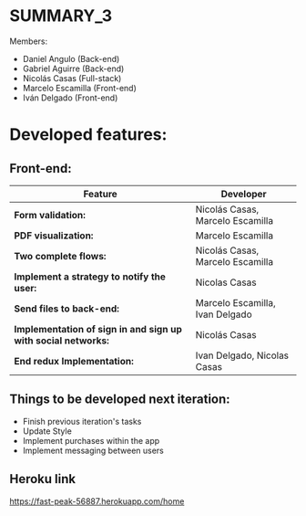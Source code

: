 # SUMMARY_3

Members:
- Daniel Angulo (Back-end)
- Gabriel Aguirre (Back-end)
- Nicolás Casas (Full-stack)
- Marcelo Escamilla (Front-end)
- Iván Delgado (Front-end)

# Developed features:
## Front-end:
|Feature|Developer|
|------------------------------|----------------------------------------|
|**Form validation:**|Nicolás Casas, Marcelo Escamilla|
|**PDF visualization:** |Marcelo Escamilla|
|**Two complete flows:** |Nicolás Casas, Marcelo Escamilla|
|**Implement a strategy to notify the user:**| Nicolas Casas|
|**Send files to back-end:** |Marcelo Escamilla, Ivan Delgado|
|**Implementation of sign in and sign up with social networks:** |Nicolás Casas|
|**End redux Implementation:** |Ivan Delgado, Nicolas Casas|

## Things to be developed next iteration:
  - Finish previous iteration's tasks
  - Update Style
  - Implement purchases within the app
  - Implement messaging between users
## Heroku link
https://fast-peak-56887.herokuapp.com/home
